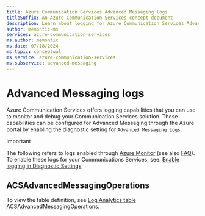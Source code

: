 ```yaml
---
title: Azure Communication Services Advanced Messaging logs
titleSuffix: An Azure Communication Services concept document
description: Learn about logging for Azure Communication Services Advanced Messaging.
author: memontic-ms
services: azure-communication-services
ms.author: memontic
ms.date: 07/18/2024
ms.topic: conceptual
ms.service: azure-communication-services
ms.subservice: advanced-messaging
---
```


# Advanced Messaging logs

Azure Communication Services offers logging capabilities that you can use to monitor and debug your Communication Services solution. These capabilities can be configured for Advanced Messaging through the Azure portal by enabling the diagnostic setting for `Advanced Messaging Logs`.

> [!IMPORTANT]
> The following refers to logs enabled through [Azure Monitor](/azure/azure-monitor/overview) (see also [FAQ](/azure/azure-monitor/overview#frequently-asked-questions)). To enable these logs for your Communications Services, see: [Enable logging in Diagnostic Settings](../analytics/enable-logging.md)

## ACSAdvancedMessagingOperations

To view the table definition, see [Log Analytics table ACSAdvancedMessagingOperations](/azure/azure-monitor/reference/tables/ACSAdvancedMessagingOperations).
